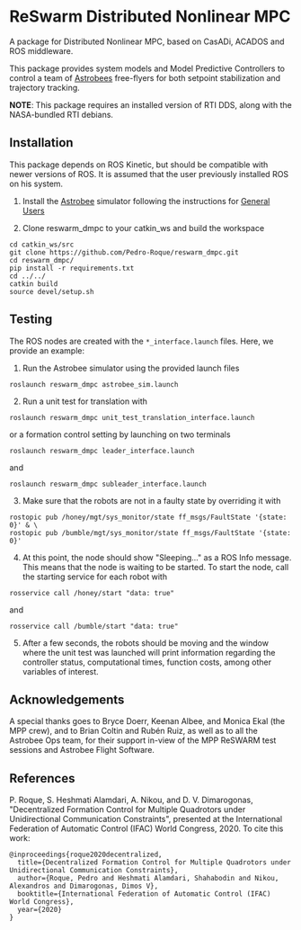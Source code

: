 # ReSwarm Distributed Nonlinear MPC 
A package for Distributed Nonlinear MPC, based on CasADi, ACADOS and ROS middleware. 

This package provides system models and Model Predictive Controllers to control a team of [Astrobees](https://github.com/nasa/astrobee) free-flyers for both setpoint stabilization and trajectory tracking.

**NOTE**: This package requires an installed version of RTI DDS, along with the NASA-bundled RTI debians. 

## Installation
This package depends on ROS Kinetic, but should be compatible with newer versions of ROS. It is assumed that the user previously installed ROS on his system. 

1. Install the [Astrobee](https://github.com/nasa/astrobee) simulator following the instructions for [General Users](https://nasa.github.io/astrobee/html/install-nonNASA.html)

2. Clone reswarm_dmpc to your catkin_ws and build the workspace
```
cd catkin_ws/src
git clone https://github.com/Pedro-Roque/reswarm_dmpc.git
cd reswarm_dmpc/
pip install -r requirements.txt
cd ../../
catkin build
source devel/setup.sh
```

## Testing

The ROS nodes are created with the `*_interface.launch` files. Here, we provide an example:

1. Run the Astrobee simulator using the provided launch files
```
roslaunch reswarm_dmpc astrobee_sim.launch
```

2. Run a unit test for translation with
```
roslaunch reswarm_dmpc unit_test_translation_interface.launch
```
or a formation control setting by launching on two terminals
```
roslaunch reswarm_dmpc leader_interface.launch
```
and 
```
roslaunch reswarm_dmpc subleader_interface.launch
```


3. Make sure that the robots are not in a faulty state by overriding it with
```
rostopic pub /honey/mgt/sys_monitor/state ff_msgs/FaultState '{state: 0}' & \
rostopic pub /bumble/mgt/sys_monitor/state ff_msgs/FaultState '{state: 0}'
```
4. At this point, the node should show "Sleeping..." as a ROS Info message. This means that the node is waiting to be started. To start the node, call the starting service for each robot with
```
rosservice call /honey/start "data: true"
```
and
```
rosservice call /bumble/start "data: true"
```

5. After a few seconds, the robots should be moving and the window where the unit test was launched will print information regarding the controller status, computational times, function costs, among other variables of interest.

## Acknowledgements 
A special thanks goes to Bryce Doerr, Keenan Albee, and Monica Ekal (the MPP crew), and to Brian Coltin and Rubén Ruiz, as well as to all the Astrobee Ops team, for their support in-view of the MPP ReSWARM test sessions and Astrobee Flight Software.

## References
P. Roque, S. Heshmati Alamdari, A. Nikou, and D. V. Dimarogonas, "Decentralized Formation Control for Multiple Quadrotors under Unidirectional Communication Constraints", presented at the International Federation of Automatic Control (IFAC) World Congress, 2020. To cite this work:
```
@inproceedings{roque2020decentralized,
  title={Decentralized Formation Control for Multiple Quadrotors under Unidirectional Communication Constraints},
  author={Roque, Pedro and Heshmati Alamdari, Shahabodin and Nikou, Alexandros and Dimarogonas, Dimos V},
  booktitle={International Federation of Automatic Control (IFAC) World Congress},
  year={2020}
}
```

